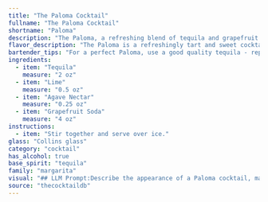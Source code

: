```yaml
---
title: "The Paloma Cocktail"
fullname: "The Paloma Cocktail"
shortname: "Paloma"
description: "The Paloma, a refreshing blend of tequila and grapefruit soda, belongs to the Highball family. It originated in Mexico in the 1950s, gaining popularity as a simple yet delicious alternative to the Margarita. "
flavor_description: "The Paloma is a refreshingly tart and sweet cocktail. The tequila provides a smooth, slightly spicy base, while the grapefruit soda adds a bright, citrusy zing. The combination is balanced and crisp, with a touch of bitterness from the grapefruit.  It's a delightful summer drink, perfect for a hot day. "
bartender_tips: "For a perfect Paloma, use a good quality tequila - reposado or anejo adds complexity.  Chill your ingredients well.  Don't just shake, muddle a lime wedge for extra aroma and flavor.  Use a highball glass filled with ice for maximum dilution.  Top with a generous amount of grapefruit soda, and garnish with a lime wheel. "
ingredients:
  - item: "Tequila"
    measure: "2 oz"
  - item: "Lime"
    measure: "0.5 oz"
  - item: "Agave Nectar"
    measure: "0.25 oz"
  - item: "Grapefruit Soda"
    measure: "4 oz"
instructions:
  - item: "Stir together and serve over ice."
glass: "Collins glass"
category: "cocktail"
has_alcohol: true
base_spirit: "tequila"
family: "margarita"
visual: "## LLM Prompt:Describe the appearance of a Paloma cocktail, made with **grape soda and tequila**. Focus on the following aspects:* **Color:** What is the overall color of the drink? Is it vibrant, pastel, or something else? Does it have any interesting color gradients?* **Clarity:** Is the drink clear, cloudy, or have any visible particles?* **Texture:** How does the drink look in terms of its texture? Is it bubbly, frothy, or still?* **Garnish:** What kind of garnish would you typically use for a Paloma? How does it visually enhance the drink?* **Glassware:** What type of glass is typically used to serve a Paloma? How does the shape and size affect the overall appearance? **Bonus:** Include any unique visual characteristics specific to the Paloma, such as the way the grape soda and tequila might interact or the way the garnish might sit on top of the drink. "
source: "thecocktaildb"
---
```


